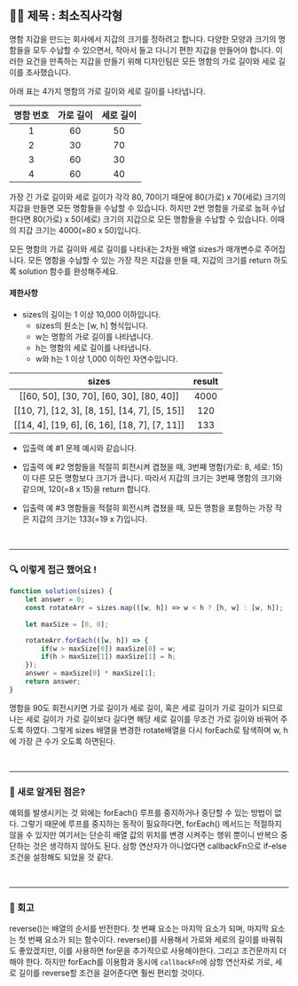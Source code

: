 ## ✍🏻 제목 : 최소직사각형
명함 지갑을 만드는 회사에서 지갑의 크기를 정하려고 합니다. 다양한 모양과 크기의 명함들을 모두 수납할 수 있으면서, 작아서 들고 다니기 편한 지갑을 만들어야 합니다. 이러한 요건을 만족하는 지갑을 만들기 위해 디자인팀은 모든 명함의 가로 길이와 세로 길이를 조사했습니다.

아래 표는 4가지 명함의 가로 길이와 세로 길이를 나타냅니다.

|명함 번호|가로 길이|세로 길이|
|:------:|:----:|:----:|
|1|60|50|
|2|30|70|
|3|60|30|
|4|60|40|

가장 긴 가로 길이와 세로 길이가 각각 80, 70이기 때문에 80(가로) x 70(세로) 크기의 지갑을 만들면 모든 명함들을 수납할 수 있습니다. 하지만 2번 명함을 가로로 눕혀 수납한다면 80(가로) x 50(세로) 크기의 지갑으로 모든 명함들을 수납할 수 있습니다. 이때의 지갑 크기는 4000(=80 x 50)입니다.

모든 명함의 가로 길이와 세로 길이를 나타내는 2차원 배열 sizes가 매개변수로 주어집니다. 모든 명함을 수납할 수 있는 가장 작은 지갑을 만들 때, 지갑의 크기를 return 하도록 solution 함수를 완성해주세요.

#### 제한사항
- sizes의 길이는 1 이상 10,000 이하입니다.
    - sizes의 원소는 [w, h] 형식입니다.
    - w는 명함의 가로 길이를 나타냅니다.
    - h는 명함의 세로 길이를 나타냅니다.
    - w와 h는 1 이상 1,000 이하인 자연수입니다.

|sizes|result|
|:------:|:----:|
|[[60, 50], [30, 70], [60, 30], [80, 40]]|4000|
|[[10, 7], [12, 3], [8, 15], [14, 7], [5, 15]]|120|
|[[14, 4], [19, 6], [6, 16], [18, 7], [7, 11]]|133|

- 입출력 예 #1
문제 예시와 같습니다.

- 입출력 예 #2
명함들을 적절히 회전시켜 겹쳤을 때, 3번째 명함(가로: 8, 세로: 15)이 다른 모든 명함보다 크기가 큽니다. 따라서 지갑의 크기는 3번째 명함의 크기와 같으며, 120(=8 x 15)을 return 합니다.

- 입출력 예 #3
명함들을 적절히 회전시켜 겹쳤을 때, 모든 명함을 포함하는 가장 작은 지갑의 크기는 133(=19 x 7)입니다.

</br>

---

### 🔍 이렇게 접근 했어요 !

```javascript
function solution(sizes) {
    let answer = 0;
    const rotateArr = sizes.map(([w, h]) => w < h ? [h, w] : [w, h]);
    
    let maxSize = [0, 0];

    rotateArr.forEach(([w, h]) => {
        if(w > maxSize[0]) maxSize[0] = w;
        if(h > maxSize[1]) maxSize[1] = h;
    });
    answer = maxSize[0] * maxSize[1]; 
    return answer;
}
```
명함을 90도 회전시키면 가로 길이가 세로 길이, 혹은 세로 길이가 가로 길이가 되므로 나는 세로 길이가 가로 길이보다 길다면 해당 세로 길이를 무조건 가로 길이와 바꿔어 주도록 하였다. 그렇게 sizes 배열을 변경한 rotate배열을 다시 forEach로 탐색하며 w, h에 가장 큰 수가 오도록 하면된다.  

</br>

---

### 🎉 새로 알게된 점은?
예외를 발생시키는 것 외에는 forEach() 루프를 중지하거나 중단할 수 있는 방법이 없다. 그렇기 때문에 루프를 중지하는 동작이 필요하다면, forEach() 메서드는 적절하지 않을 수 있지만 여기서는 단순히 배열 값의 위치를 변경 시켜주는 행위 뿐이니 반복으 중단하는 것은 생각하지 않아도 된다.
삼항 연산자가 아니었다면 callbackFn으로 if-else 조건을 설정해도 되었을 것 같다.

</br>

---

### 🐾 회고
reverse()는 배열의 순서를 반전한다. 첫 번째 요소는 마지막 요소가 되며, 마지막 요소는 첫 번째 요소가 되는 함수이다. reverse()를 사용해서 가로와 세로의 길이를 바꿔줘도 좋았겠지만, 이를 사용하면 for문을 추가적으로 사용해야한다. 그리고 조건문까지 더해야 한다. 하지만 forEach를 이용함과 동시에 `callbackFn`에 삼항 연산자로 가로, 세로 길이를 reverse할 조건을 걸어준다면 훨씬 편리할 것이다.